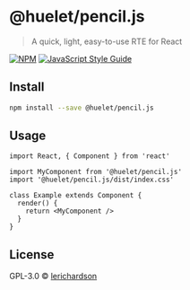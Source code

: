# @huelet/pencil.js

> A quick, light, easy-to-use RTE for React

[![NPM](https://img.shields.io/npm/v/@huelet/pencil.js.svg)](https://www.npmjs.com/package/@huelet/pencil.js) [![JavaScript Style Guide](https://img.shields.io/badge/code_style-standard-brightgreen.svg)](https://standardjs.com)

## Install

```bash
npm install --save @huelet/pencil.js
```

## Usage

```tsx
import React, { Component } from 'react'

import MyComponent from '@huelet/pencil.js'
import '@huelet/pencil.js/dist/index.css'

class Example extends Component {
  render() {
    return <MyComponent />
  }
}
```

## License

GPL-3.0 © [lerichardson](https://github.com/lerichardson)
